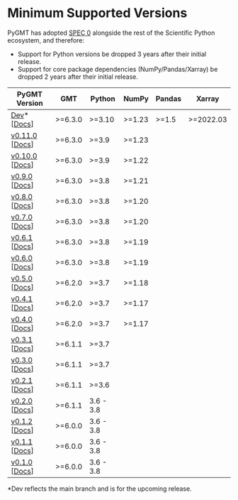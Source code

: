 # Minimum Supported Versions

PyGMT has adopted [SPEC 0](https://scientific-python.org/specs/spec-0000/) alongside the
rest of the Scientific Python ecosystem, and therefore:

- Support for Python versions be dropped 3 years after their initial release.
- Support for core package dependencies (NumPy/Pandas/Xarray) be dropped 2 years after
  their initial release.

| PyGMT Version | GMT | Python | NumPy | Pandas | Xarray |
|---|---|---|---|---|---|
| [Dev][]* [[Docs][Docs Dev]] | >=6.3.0 | >=3.10 | >=1.23 | >=1.5 | >=2022.03 |
| [v0.11.0][] [[Docs][Docs v0.11.0]] | >=6.3.0 | >=3.9 | >=1.23 |  |  |
| [v0.10.0][] [[Docs][Docs v0.10.0]] | >=6.3.0 | >=3.9 | >=1.22 |  |  |
| [v0.9.0][] [[Docs][Docs v0.9.0]] | >=6.3.0 | >=3.8 | >=1.21 |  |  |
| [v0.8.0][] [[Docs][Docs v0.8.0]] | >=6.3.0 | >=3.8 | >=1.20 |  |  |
| [v0.7.0][] [[Docs][Docs v0.7.0]] | >=6.3.0 | >=3.8 | >=1.20 |  |  |
| [v0.6.1][] [[Docs][Docs v0.6.1]] | >=6.3.0 | >=3.8 | >=1.19 |  |  |
| [v0.6.0][] [[Docs][Docs v0.6.0]] | >=6.3.0 | >=3.8 | >=1.19 |  |  |
| [v0.5.0][] [[Docs][Docs v0.5.0]] | >=6.2.0 | >=3.7 | >=1.18 |  |  |
| [v0.4.1][] [[Docs][Docs v0.4.1]] | >=6.2.0 | >=3.7 | >=1.17 |  |  |
| [v0.4.0][] [[Docs][Docs v0.4.0]] | >=6.2.0 | >=3.7 | >=1.17 |  |  |
| [v0.3.1][] [[Docs][Docs v0.3.1]] | >=6.1.1 | >=3.7 |  |  |  |
| [v0.3.0][] [[Docs][Docs v0.3.0]] | >=6.1.1 | >=3.7 |  |  |  |
| [v0.2.1][] [[Docs][Docs v0.2.1]] | >=6.1.1 | >=3.6 |  |  |  |
| [v0.2.0][] [[Docs][Docs v0.2.0]] | >=6.1.1 | 3.6 - 3.8 |  |  |  |
| [v0.1.2][] [[Docs][Docs v0.1.2]] | >=6.0.0 | 3.6 - 3.8 |  |  |  |
| [v0.1.1][] [[Docs][Docs v0.1.1]] | >=6.0.0 | 3.6 - 3.8 |  |  |  |
| [v0.1.0][] [[Docs][Docs v0.1.0]] | >=6.0.0 | 3.6 - 3.8 |  |  |  |

*Dev reflects the main branch and is for the upcoming release.

[Dev]: https://github.com/GenericMappingTools/pygmt/milestones
[v0.11.0]: https://github.com/GenericMappingTools/pygmt/releases/tag/v0.11.0
[v0.10.0]: https://github.com/GenericMappingTools/pygmt/releases/tag/v0.10.0
[v0.9.0]: https://github.com/GenericMappingTools/pygmt/releases/tag/v0.9.0
[v0.8.0]: https://github.com/GenericMappingTools/pygmt/releases/tag/v0.8.0
[v0.7.0]: https://github.com/GenericMappingTools/pygmt/releases/tag/v0.7.0
[v0.6.1]: https://github.com/GenericMappingTools/pygmt/releases/tag/v0.6.1
[v0.6.0]: https://github.com/GenericMappingTools/pygmt/releases/tag/v0.6.0
[v0.5.0]: https://github.com/GenericMappingTools/pygmt/releases/tag/v0.5.0
[v0.4.1]: https://github.com/GenericMappingTools/pygmt/releases/tag/v0.4.1
[v0.4.0]: https://github.com/GenericMappingTools/pygmt/releases/tag/v0.4.0
[v0.3.1]: https://github.com/GenericMappingTools/pygmt/releases/tag/v0.3.1
[v0.3.0]: https://github.com/GenericMappingTools/pygmt/releases/tag/v0.3.0
[v0.2.1]: https://github.com/GenericMappingTools/pygmt/releases/tag/v0.2.1
[v0.2.0]: https://github.com/GenericMappingTools/pygmt/releases/tag/v0.2.0
[v0.1.2]: https://github.com/GenericMappingTools/pygmt/releases/tag/v0.1.2
[v0.1.1]: https://github.com/GenericMappingTools/pygmt/releases/tag/v0.1.1
[v0.1.0]: https://github.com/GenericMappingTools/pygmt/releases/tag/v0.1.0

[Docs Dev]: https://www.pygmt.org/dev
[Docs v0.11.0]: https://www.pygmt.org/v0.11.0
[Docs v0.10.0]: https://www.pygmt.org/v0.10.0
[Docs v0.9.0]: https://www.pygmt.org/v0.9.0
[Docs v0.8.0]: https://www.pygmt.org/v0.8.0
[Docs v0.7.0]: https://www.pygmt.org/v0.7.0
[Docs v0.6.1]: https://www.pygmt.org/v0.6.1
[Docs v0.6.0]: https://www.pygmt.org/v0.6.0
[Docs v0.5.0]: https://www.pygmt.org/v0.5.0
[Docs v0.4.1]: https://www.pygmt.org/v0.4.1
[Docs v0.4.0]: https://www.pygmt.org/v0.4.0
[Docs v0.3.1]: https://www.pygmt.org/v0.3.1
[Docs v0.3.0]: https://www.pygmt.org/v0.3.0
[Docs v0.2.1]: https://www.pygmt.org/v0.2.1
[Docs v0.2.0]: https://www.pygmt.org/v0.2.0
[Docs v0.1.2]: https://www.pygmt.org/v0.1.2
[Docs v0.1.1]: https://www.pygmt.org/v0.1.1
[Docs v0.1.0]: https://www.pygmt.org/v0.1.0
